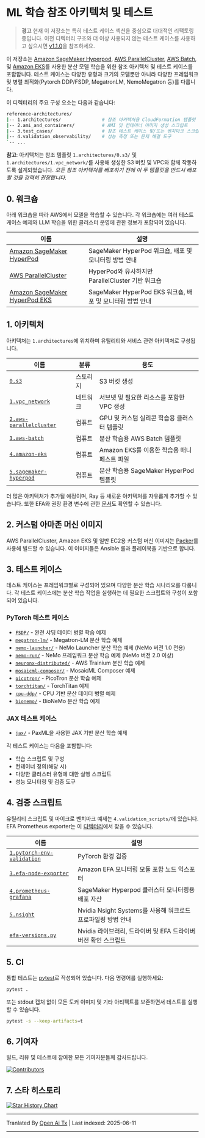 # ML 학습 참조 아키텍처 및 테스트 <!-- omit from toc -->

> **경고**
> 현재 이 저장소는 특히 테스트 케이스 섹션을 중심으로 대대적인 리팩토링 중입니다. 이전 디렉터리 구조와 더 이상 사용되지 않는 테스트 케이스를 사용하고 싶으시면 [v1.1.0](https://github.com/aws-samples/awsome-distributed-training/releases/tag/v1.1.0)을 참조하세요.


이 저장소는 [Amazon SageMaker Hyperpod](https://docs.aws.amazon.com/sagemaker/latest/dg/sagemaker-hyperpod.html), [AWS ParallelCluster](https://docs.aws.amazon.com/parallelcluster/latest/ug/what-is-aws-parallelcluster.html), [AWS Batch](https://docs.aws.amazon.com/batch/latest/userguide/what-is-batch.html), 및 [Amazon EKS](https://docs.aws.amazon.com/eks/latest/userguide/getting-started-console.html)를 사용한 분산 모델 학습을 위한 참조 아키텍처 및 테스트 케이스를 포함합니다. 테스트 케이스는 다양한 유형과 크기의 모델뿐만 아니라 다양한 프레임워크 및 병렬 최적화(Pytorch DDP/FSDP, MegatronLM, NemoMegatron 등)를 다룹니다.

이 디렉터리의 주요 구성 요소는 다음과 같습니다:

```bash
reference-architectures/
|-- 1.architectures/               # 참조 아키텍처용 CloudFormation 템플릿
|-- 2.ami_and_containers/          # AMI 및 컨테이너 이미지 생성 스크립트
|-- 3.test_cases/                  # 참조 테스트 케이스 및/또는 벤치마크 스크립트
|-- 4.validation_observability/    # 성능 측정 또는 문제 해결 도구
`-- ...
```

**참고**: 아키텍처는 참조 템플릿 `1.architectures/0.s3/` 및 `1.architectures/1.vpc_network/`를 사용해 생성한 S3 버킷 및 VPC와 함께 작동하도록 설계되었습니다. _모든 참조 아키텍처를 배포하기 전에 이 두 템플릿을 반드시 배포할 것을 강력히 권장합니다._

## 0. 워크숍

아래 워크숍을 따라 AWS에서 모델을 학습할 수 있습니다. 각 워크숍에는 여러 테스트 케이스 예제와 LLM 학습을 위한 클러스터 운영에 관한 정보가 포함되어 있습니다.

| 이름                                                                             | 설명                                                              |
| -------------------------------------------------------------------------------- | ----------------------------------------------------------------- |
| [Amazon SageMaker HyperPod](https://catalog.workshops.aws/sagemaker-hyperpod/en-US)   | SageMaker HyperPod 워크숍, 배포 및 모니터링 방법 안내            |
| [AWS ParallelCluster](https://catalog.workshops.aws/ml-on-aws-parallelcluster)    | HyperPod와 유사하지만 ParallelCluster 기반 워크숍                  |
| [Amazon SageMaker HyperPod EKS](https://catalog.workshops.aws/sagemaker-hyperpod-eks) | SageMaker HyperPod EKS 워크숍, 배포 및 모니터링 방법 안내          |

## 1. 아키텍처

아키텍처는 `1.architectures`에 위치하며 유틸리티와 서비스 관련 아키텍처로 구성됩니다.

| 이름                                                               | 분류    | 용도                                                   |
| ------------------------------------------------------------------ | ------- | ------------------------------------------------------ |
| [`0.s3`](https://raw.githubusercontent.com/aws-samples/awsome-distributed-training/main/1.architectures/0.s3)                                   | 스토리지  | S3 버킷 생성                                           |
| [`1.vpc_network`](https://raw.githubusercontent.com/aws-samples/awsome-distributed-training/main/1.architectures/1.vpc_network)                 | 네트워크  | 서브넷 및 필요한 리소스를 포함한 VPC 생성              |
| [`2.aws-parallelcluster`](https://raw.githubusercontent.com/aws-samples/awsome-distributed-training/main/1.architectures/2.aws-parallelcluster) | 컴퓨트  | GPU 및 커스텀 실리콘 학습용 클러스터 템플릿             |
| [`3.aws-batch`](https://raw.githubusercontent.com/aws-samples/awsome-distributed-training/main/1.architectures/3.aws-batch)                     | 컴퓨트  | 분산 학습용 AWS Batch 템플릿                            |
| [`4.amazon-eks`](https://raw.githubusercontent.com/aws-samples/awsome-distributed-training/main/1.architectures/4.amazon-eks)                   | 컴퓨트  | Amazon EKS를 이용한 학습용 매니페스트 파일               |
| [`5.sagemaker-hyperpod`](https://raw.githubusercontent.com/aws-samples/awsome-distributed-training/main/1.architectures/5.sagemaker-hyperpod)   | 컴퓨트  | 분산 학습용 SageMaker HyperPod 템플릿                    |

더 많은 아키텍처가 추가될 예정이며, Ray 등 새로운 아키텍처를 자유롭게 추가할 수 있습니다. 또한 EFA와 권장 환경 변수에 관한 [문서](https://raw.githubusercontent.com/aws-samples/awsome-distributed-training/main/1.architectures/efa-cheatsheet.md)도 확인할 수 있습니다.

## 2. 커스텀 아마존 머신 이미지

AWS ParallelCluster, Amazon EKS 및 일반 EC2용 커스텀 머신 이미지는 [Packer](www.packer.io)를 사용해 빌드할 수 있습니다. 이 이미지들은 Ansible 롤과 플레이북을 기반으로 합니다.

## 3. 테스트 케이스

테스트 케이스는 프레임워크별로 구성되어 있으며 다양한 분산 학습 시나리오를 다룹니다. 각 테스트 케이스에는 분산 학습 작업을 실행하는 데 필요한 스크립트와 구성이 포함되어 있습니다.

### PyTorch 테스트 케이스
- [`FSDP/`](https://raw.githubusercontent.com/aws-samples/awsome-distributed-training/main/3.test_cases/pytorch/FSDP) - 완전 샤딩 데이터 병렬 학습 예제
- [`megatron-lm/`](https://raw.githubusercontent.com/aws-samples/awsome-distributed-training/main/3.test_cases/pytorch/megatron-lm) - Megatron-LM 분산 학습 예제
- [`nemo-launcher/`](https://raw.githubusercontent.com/aws-samples/awsome-distributed-training/main/3.test_cases/pytorch/nemo-launcher) - NeMo Launcher 분산 학습 예제 (NeMo 버전 1.0 전용)
- [`nemo-run/`](https://raw.githubusercontent.com/aws-samples/awsome-distributed-training/main/3.test_cases/pytorch/nemo-run) - NeMo 프레임워크 분산 학습 예제 (NeMo 버전 2.0 이상)
- [`neuronx-distributed/`](https://raw.githubusercontent.com/aws-samples/awsome-distributed-training/main/3.test_cases/pytorch/neuronx-distributed) - AWS Trainium 분산 학습 예제
- [`mosaicml-composer/`](https://raw.githubusercontent.com/aws-samples/awsome-distributed-training/main/3.test_cases/pytorch/mosaicml-composer) - MosaicML Composer 예제
- [`picotron/`](https://raw.githubusercontent.com/aws-samples/awsome-distributed-training/main/3.test_cases/pytorch/picotron) - PicoTron 분산 학습 예제
- [`torchtitan/`](https://raw.githubusercontent.com/aws-samples/awsome-distributed-training/main/3.test_cases/pytorch/torchtitan) - TorchTitan 예제
- [`cpu-ddp/`](https://raw.githubusercontent.com/aws-samples/awsome-distributed-training/main/3.test_cases/pytorch/cpu-ddp) - CPU 기반 분산 데이터 병렬 예제
- [`bionemo/`](https://raw.githubusercontent.com/aws-samples/awsome-distributed-training/main/3.test_cases/pytorch/bionemo) - BioNeMo 분산 학습 예제

### JAX 테스트 케이스
- [`jax/`](https://raw.githubusercontent.com/aws-samples/awsome-distributed-training/main/3.test_cases/jax) - PaxML을 사용한 JAX 기반 분산 학습 예제

각 테스트 케이스는 다음을 포함합니다:
- 학습 스크립트 및 구성
- 컨테이너 정의(해당 시)
- 다양한 클러스터 유형에 대한 실행 스크립트
- 성능 모니터링 및 검증 도구

## 4. 검증 스크립트

유틸리티 스크립트 및 마이크로 벤치마크 예제는 `4.validation_scripts/`에 있습니다. EFA Prometheus exporter는 이 [디렉터리](https://raw.githubusercontent.com/aws-samples/awsome-distributed-training/main/4.validation_and_observability/3.efa-node-exporter)에서 찾을 수 있습니다.

| 이름                                                                                     | 설명                                                              |
| ---------------------------------------------------------------------------------------- | ----------------------------------------------------------------- |
| [`1.pytorch-env-validation`](https://raw.githubusercontent.com/aws-samples/awsome-distributed-training/main/4.validation_and_observability/1.pytorch-env-validation) | PyTorch 환경 검증                                                  |
| [`3.efa-node-exporter`](https://raw.githubusercontent.com/aws-samples/awsome-distributed-training/main/4.validation_and_observability/3.efa-node-exporter)             | Amazon EFA 모니터링 모듈 포함 노드 익스포터                        |
| [`4.prometheus-grafana`](https://raw.githubusercontent.com/aws-samples/awsome-distributed-training/main/4.validation_and_observability/4.prometheus-grafana)           | SageMaker Hyperpod 클러스터 모니터링용 배포 자산                   |
| [`5.nsight`](https://raw.githubusercontent.com/aws-samples/awsome-distributed-training/main/4.validation_and_observability/5.nsight)                                   | Nvidia Nsight Systems를 사용해 워크로드 프로파일링 방법 안내        |
| [`efa-versions.py`](https://raw.githubusercontent.com/aws-samples/awsome-distributed-training/main/1.architectures/efa-versions.py)                                    | Nvidia 라이브러리, 드라이버 및 EFA 드라이버 버전 확인 스크립트      |


## 5. CI

통합 테스트는 [pytest](https://docs.pytest.org)로 작성되어 있습니다. 다음 명령어를 실행하세요:

```bash
pytest .
```

또는 stdout 캡처 없이 모든 도커 이미지 및 기타 아티팩트를 보존하면서 테스트를 실행할 수 있습니다.

```bash
pytest -s --keep-artifacts=t
```

## 6. 기여자

빌드, 리뷰 및 테스트에 참여한 모든 기여자분들께 감사드립니다.

[![Contributors](https://contrib.rocks/image?repo=aws-samples/awsome-distributed-training)](https://github.com/aws-samples/awsome-distributed-training/graphs/contributors)

## 7. 스타 히스토리

[![Star History Chart](https://api.star-history.com/svg?repos=aws-samples/awsome-distributed-training&type=Date)](https://star-history.com/#aws-samples/awsome-distributed-training&Date)

---

Tranlated By [Open Ai Tx](https://github.com/OpenAiTx/OpenAiTx) | Last indexed: 2025-06-11

---